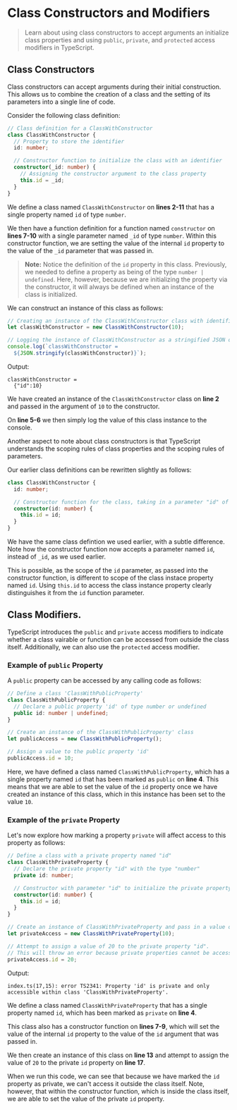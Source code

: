 # Class Constructors and Modifiers

> Learn about using class constructors to accept arguments an initialize class properties and using `public`, `private`, and `protected` access modifiers in TypeScript.

## Class Constructors

Class constructors can accept arguments during their initial construction. This allows us to combine the creation of a class and the setting of its parameters into a single line of code.

Consider the following class definition:

```ts
// Class definition for a ClassWithConstructor
class ClassWithConstructor {
  // Property to store the identifier
  id: number;

  // Constructor function to initialize the class with an identifier
  constructor(_id: number) {
    // Assigning the constructor argument to the class property
    this.id = _id;
  }
}
```

We define a class named `ClassWithConstructor` on **lines 2-11** that has a single property named `id` of type `number`.

We then have a function definition for a function named `constructor` on **lines 7-10** with a single parameter named `_id` of type `number`. Within this constructor function, we are setting the value of the internal `id` property to the value of the `_id` parameter that was passed in.

> **Note:** Notice the definition of the `id` property in this class. Previously, we needed to define a property as being of the type `number | undefined`. Here, however, because we are initializing the property via the constructor, it will always be defined when an instance of the class is initialized.

We can construct an instance of this class as follows:

```ts
// Creating an instance of the ClassWithConstructor class with identifier 10
let classWithConstructor = new ClassWithConstructor(10);

// Logging the instance of ClassWithConstructor as a stringified JSON object
console.log(`classWithConstructor = 
  ${JSON.stringify(classWithConstructor)}`);
```

Output:

```
classWithConstructor = 
  {"id":10}
```

We have created an instance of the `ClassWithConstructor` class on **line 2** and passed in the argument of `10` to the constructor.

On **line 5-6** we then simply log the value of this class instance to the console.

Another aspect to note about class constructors is that TypeScript understands the scoping rules of class properties and the scoping rules of parameters.

Our earlier class definitions can be rewritten slightly as follows:

```ts
class ClassWithConstructor {
  id: number;

  // Constructor function for the class, taking in a parameter "id" of type number
  constructor(id: number) {
    this.id = id;
  }
}
```

We have the same class defintion we used earlier, with a subtle difference. Note how the constructor function now accepts a parameter named `id`, instead of `_id`, as we used earlier.

This is possible, as the scope of the `id` parameter, as passed into the constructor function, is different to scope of the class instace property named `id`. Using `this.id` to access the class instance property clearly distinguishes it from the `id` function parameter.

## Class Modifiers.

TypeScript introduces the `public` and `private` access modifiers to indicate whether a class vairable or function can be accessed from outside the class itself. Additionally, we can also use the `protected` access modifier.

### Example of `public` Property

A `public` property can be accessed by any calling code as follows:

```ts
// Define a class 'ClassWithPublicProperty'
class ClassWithPublicProperty {
  // Declare a public property 'id' of type number or undefined
  public id: number | undefined;
}

// Create an instance of the ClassWithPublicProperty' class
let publicAccess = new ClassWithPublicProperty();

// Assign a value to the public property 'id'
publicAccess.id = 10;
```

Here, we have defined a class named `ClassWithPublicProperty`, which has a single property named `id` that has been marked as `public` on **line 4**. This means that we are able to set the value of the `id` property once we have created an instance of this class, which in this instance has been set to the value `10`.

### Example of the `private` Property

Let's now explore how marking a property `private` will affect access to this property as follows:

```ts
// Define a class with a private property named "id"
class ClassWithPrivateProperty {
  // Declare the private property "id" with the type "number"
  private id: number;

  // Constructor with parameter "id" to initialize the private property "id"
  constructor(id: number) {
    this.id = id;
  }
}

// Create an instance of ClassWithPrivateProperty and pass in a value of 10 for "id"
let privateAccess = new ClassWithPrivateProperty(10);

// Attempt to assign a value of 20 to the private property "id". 
// This will throw an error because private properties cannot be accessed or modified outside of the class.
privateAccess.id = 20;
```

Output:

```
index.ts(17,15): error TS2341: Property 'id' is private and only accessible within class 'ClassWithPrivateProperty'.
```

We define a class named `ClassWithPrivateProperty` that has a single property named `id`, which has been marked as `private` on **line 4**.

This class also has a constructor function on **lines 7-9**, which will set the value of the internal `id` property to the value of the `id` argument that was passed in.

We then create an instance of this class on **line 13** and attempt to assign the value of `20` to the private `id` property on **line 17**.

When we run this code, we can see that because we have marked the `id` property as private, we can't access it outside the class itself. Note, however, that within the constructor function, which is inside the class itself, we are able to set the value of the private `id` property.

